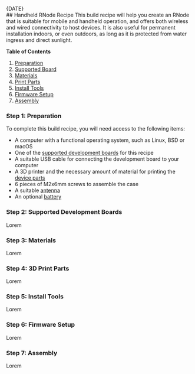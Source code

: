 [date]: <> (2023-01-14)
[title]: <> (Handheld RNode)
[image]: <> (gfx/rnode_iso.webp)
[excerpt]: <> (This RNode is suitable for mobile and handheld operation, and offers both wireless and wired connectivity to host devices. A good all-round unit. It is also suitable for permanent installation indoors.)
<div class="article_date">{DATE}</div>
## Handheld RNode Recipe
This build recipe will help you create an RNode that is suitable for mobile and handheld operation, and offers both wireless and wired connectivity to host devices. It is also useful for permanent installation indoors, or even outdoors, as long as it is protected from water ingress and direct sunlight.

**Table of Contents**

1. [Preparation](#prep)
2. [Supported Board](#devboard)
3. [Materials](#materials)
4. [Print Parts](#parts)
5. [Install Tools](#tools)
6. [Firmware Setup](#firmware)
7. [Assembly](#assembly)


### <a name="prep"></a>Step 1: Preparation
To complete this build recipe, you will need access to the following items:

- A computer with a functional operating system, such as Linux, BSD or macOS
- One of the [supported development boards](#devboard) for this recipe
- A suitable USB cable for connecting the development board to your computer
- A 3D printer and the necessary amount of material for printing the [device parts](#parts)
- 6 pieces of M2x6mm screws to assemble the case
- A suitable [antenna](#antenna)
- An optional [battery](#battery)

### <a name="devboard"></a>Step 2: Supported Development Boards

Lorem

### <a name="materials"></a>Step 3: Materials

Lorem

### <a name="parts"></a>Step 4: 3D Print Parts

Lorem

### <a name="tools"></a>Step 5: Install Tools

Lorem

### <a name="firmware"></a>Step 6: Firmware Setup

Lorem

### <a name="assembly"></a>Step 7: Assembly

Lorem

